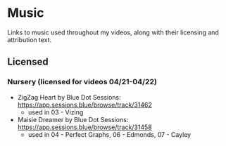 # Music
Links to music used throughout my videos, along with their licensing and attribution text.

## Licensed

### Nursery (licensed for videos 04/21-04/22)
- ZigZag Heart by Blue Dot Sessions: https://app.sessions.blue/browse/track/31462
	- used in 03 - Vizing
- Maisie Dreamer by Blue Dot Sessions: https://app.sessions.blue/browse/track/31458
	- used in 04 - Perfect Graphs, 06 - Edmonds, 07 - Cayley
